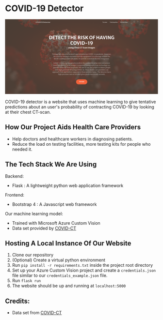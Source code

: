 # COVID-19 Detector

![Project Logo](./front_page.png)

COVID-19 detector is a website that uses machine learning to give tentative predictions about an user's probability of contracting COVID-19 by looking at their chest CT-scan.

## How Our Project Aids Health Care Providers
* Help doctors and healthcare workers in diagnosing patients.
* Reduce the load on testing facilities, more testing kits for people who needed it.

## The Tech Stack We Are Using
Backend:
* Flask : A lightweight python web application framework

Frontend:
* Bootstrap 4 : A Javascript web framework

Our machine learning model:
* Trained with Microsoft Azure Custom Vision
* Data set provided by [COVID-CT](https://github.com/UCSD-AI4H/COVID-CT)

## Hosting A Local Instance Of Our Website

1. Clone our repository
2. (Optional) Create a virtual python environment
3. Run ```pip install -r requirements.txt``` inside the project root directory
4. Set up your Azure Custom Vision project and create a `credentials.json` file similar to our `credentials_example.json` file.
5. Run ```flask run```
6. The website should be up and running at `localhost:5000`

## Credits:
+ Data set from [COVID-CT](https://github.com/UCSD-AI4H/COVID-CT)
